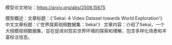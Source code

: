 模型论文地址：https://arxiv.org/abs/2506.15675

模型概述：文章标题：《'Sekai: A Video Dataset towards World Exploration'》
中文文章标题：《'世界探索视频数据集：Sekai'》
文章内容：介绍了Sekai，一个大规模视频数据集，旨在促进对现实世界环境的探索和理解，包含多样化场景和丰富标注信息。
